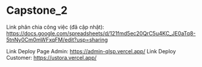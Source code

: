 # Capstone_2

Link phân chia công việc (đã cập nhật):
https://docs.google.com/spreadsheets/d/121fmd5ec20QrC5u4KC_JE0aTq8-5tnNy0Cm0mWFxqFM/edit?usp=sharing

Link Deploy Page Admin: https://admin-qlsp.vercel.app/
Link Deploy Customer: https://ustora.vercel.app/
